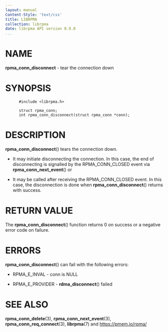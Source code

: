 ```yaml
---
layout: manual
Content-Style: 'text/css'
title: LIBRPMA
collection: librpma
date: librpma API version 0.9.0
...
```


[comment]: <> (SPDX-License-Identifier: BSD-3-Clause)
[comment]: <> (Copyright 2020, Intel Corporation)

NAME
====

**rpma\_conn\_disconnect** - tear the connection down

SYNOPSIS
========

          #include <librpma.h>

          struct rpma_conn;
          int rpma_conn_disconnect(struct rpma_conn *conn);

DESCRIPTION
===========

**rpma\_conn\_disconnect**() tears the connection down.

-   It may initiate disconnecting the connection. In this case, the end
    of disconnecting is signalled by the RPMA\_CONN\_CLOSED event via
    **rpma\_conn\_next\_event**() or

-   It may be called after receiving the RPMA\_CONN\_CLOSED event. In
    this case, the disconnection is done when
    **rpma\_conn\_disconnect**() returns with success.

RETURN VALUE
============

The **rpma\_conn\_disconnect**() function returns 0 on success or a
negative error code on failure.

ERRORS
======

**rpma\_conn\_disconnect**() can fail with the following errors:

-   RPMA\_E\_INVAL - conn is NULL

-   RPMA\_E\_PROVIDER - **rdma\_disconnect**() failed

SEE ALSO
========

**rpma\_conn\_delete**(3), **rpma\_conn\_next\_event**(3),
**rpma\_conn\_req\_connect**(3), **librpma**(7) and
https://pmem.io/rpma/
